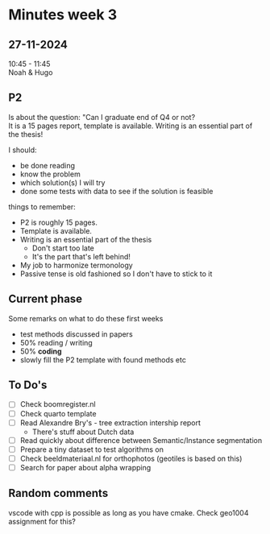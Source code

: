 # Minutes week 3

## 27-11-2024
10:45 - 11:45  
Noah & Hugo

## P2
Is about the question: "Can I graduate end of Q4 or not?  
It is a 15 pages report, template is available.
Writing is an essential part of the thesis!

I should:
- be done reading
- know the problem
- which solution(s) I will try
- done some tests with data to see if the solution is feasible

things to remember:
- P2 is roughly 15 pages.
- Template is available.
- Writing is an essential part of the thesis
    - Don't start too late
    - It's the part that's left behind!
- My job to harmonize termonology
- Passive tense is old fashioned so I don't have to stick to it

## Current phase
Some remarks on what to do these first weeks

- test methods discussed in papers
- 50% reading / writing
- 50% **coding**
- slowly fill the P2 template with found methods etc

## To Do's

- [ ] Check boomregister.nl
- [ ] Check quarto template
- [ ] Read Alexandre Bry's - tree extraction intership report
    - There's stuff about Dutch data
- [ ] Read quickly about difference between Semantic/Instance segmentation
- [ ] Prepare a tiny dataset to test algorithms on
- [ ] Check beeldmateriaal.nl for orthophotos (geotiles is based on this)
- [ ] Search for paper about alpha wrapping

## Random comments  

vscode with cpp is possible as long as you have cmake. Check geo1004 assignment for this?
